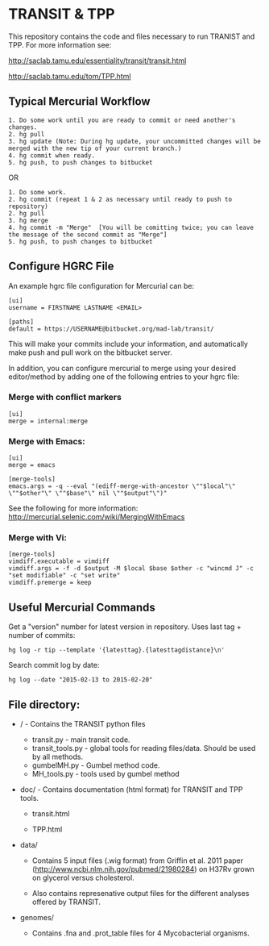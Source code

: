 # TRANSIT & TPP

This repository contains the code and files necessary to run TRANIST and TPP. For more information see:

http://saclab.tamu.edu/essentiality/transit/transit.html

http://saclab.tamu.edu/tom/TPP.html





## Typical Mercurial Workflow
    1. Do some work until you are ready to commit or need another's changes.
    2. hg pull
    3. hg update (Note: During hg update, your uncommitted changes will be merged with the new tip of your current branch.)
    4. hg commit when ready.
    5. hg push, to push changes to bitbucket


OR

    1. Do some work.
    2. hg commit (repeat 1 & 2 as necessary until ready to push to repository)
    2. hg pull
    3. hg merge
    4. hg commit -m "Merge"  [You will be comitting twice; you can leave the message of the second commit as "Merge"]
    5. hg push, to push changes to bitbucket





## Configure HGRC File

An example hgrc file configuration for Mercurial can be:


    [ui]
    username = FIRSTNAME LASTNAME <EMAIL>

    [paths]
    default = https://USERNAME@bitbucket.org/mad-lab/transit/



This will make your commits include your information, and automatically make push and pull work on the bitbucket server.

In addition, you can configure mercurial to merge using your desired editor/method by adding one of the following entries to your hgrc file:
 

### Merge with conflict markers


    [ui]
    merge = internal:merge



### Merge with Emacs:

    [ui]
    merge = emacs

    [merge-tools]
    emacs.args = -q --eval "(ediff-merge-with-ancestor \""$local"\" \""$other"\" \""$base"\" nil \""$output"\")"

See the following for more information: http://mercurial.selenic.com/wiki/MergingWithEmacs



### Merge with Vi:
    [merge-tools]
    vimdiff.executable = vimdiff
    vimdiff.args = -f -d $output -M $local $base $other -c "wincmd J" -c "set modifiable" -c "set write"
    vimdiff.premerge = keep





## Useful Mercurial Commands


Get a "version" number for latest version in repository. Uses last tag + number of commits:

    hg log -r tip --template '{latesttag}.{latesttagdistance}\n'


Search commit log by date:

    hg log --date "2015-02-13 to 2015-02-20"




## File directory:


* /  - Contains the TRANSIT python files

    - transit.py - main transit code.
    - transit_tools.py - global tools for reading files/data. Should be used by all methods.
    - gumbelMH.py - Gumbel method code.
    - MH_tools.py - tools used by gumbel method



* doc/ - Contains documentation (html format) for TRANSIT and TPP tools.
    - transit.html

    - TPP.html

* data/

    - Contains 5 input files (.wig format) from Griffin et al. 2011
      paper (http://www.ncbi.nlm.nih.gov/pubmed/21980284) on H37Rv
      grown on glycerol versus cholesterol.

    - Also contains represenative output files for the different
      analyses offered by TRANSIT.

* genomes/

    - Contains .fna and .prot_table files for 4 Mycobacterial organisms.

